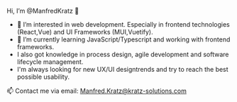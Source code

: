 Hi, I’m @ManfredKratz 👋 
- 👀 I’m interested in web development. Especially in frontend technologies (React,Vue) and UI Frameworks (MUI,Vuetify).
- 🌱 I’m currently learning JavaScript/Typescript and working with frontend frameworks.
- I also got knowledge in process design, agile development and software lifecycle management.
- I'm always looking for new UX/UI designtrends and try to reach the best possible usability.

📫 Contact me via email: Manfred.Kratz@kratz-solutions.com

<!---
ManfredKratz/ManfredKratz is a ✨ special ✨ repository because its `README.md` (this file) appears on your GitHub profile.
You can click the Preview link to take a look at your changes.
--->
